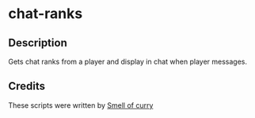 # chat-ranks

## Description
Gets chat ranks from a player and display in chat when player messages.

## Credits
These scripts were written by [Smell of curry](https://github.com/smell-of-curry)
